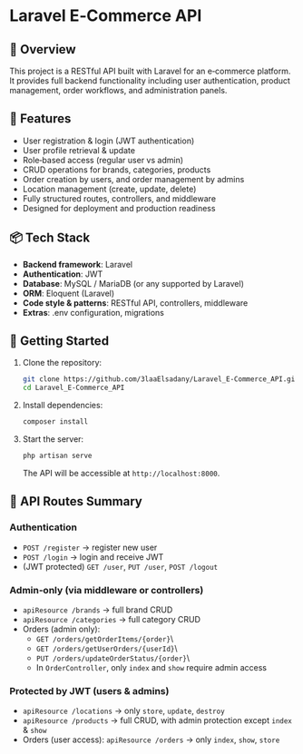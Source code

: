 # Laravel E‑Commerce API

## 🧾 Overview

This project is a RESTful API built with Laravel for an e‑commerce
platform. It provides full backend functionality including user
authentication, product management, order workflows, and administration
panels.

## 🚀 Features

-   User registration & login (JWT authentication)
-   User profile retrieval & update
-   Role‑based access (regular user vs admin)
-   CRUD operations for brands, categories, products
-   Order creation by users, and order management by admins
-   Location management (create, update, delete)
-   Fully structured routes, controllers, and middleware
-   Designed for deployment and production readiness

## 📦 Tech Stack

-   **Backend framework**: Laravel
-   **Authentication**: JWT
-   **Database**: MySQL / MariaDB (or any supported by Laravel)
-   **ORM**: Eloquent (Laravel)
-   **Code style & patterns**: RESTful API, controllers, middleware
-   **Extras**: .env configuration, migrations

## 🔧 Getting Started

1.  Clone the repository:

    ``` bash
    git clone https://github.com/3laaElsadany/Laravel_E-Commerce_API.git
    cd Laravel_E-Commerce_API
    ```

2.  Install dependencies:

    ``` bash
    composer install
    ```

3.  Start the server:

    ``` bash
    php artisan serve
    ```

    The API will be accessible at `http://localhost:8000`.

## 🧩 API Routes Summary

### Authentication

-   `POST /register` → register new user
-   `POST /login` → login and receive JWT
-   (JWT protected) `GET /user`, `PUT /user`, `POST /logout`

### Admin‑only (via middleware or controllers)

-   `apiResource /brands` → full brand CRUD
-   `apiResource /categories` → full category CRUD
-   Orders (admin only):
    -   `GET /orders/getOrderItems/{order}`\
    -   `GET /orders/getUserOrders/{userId}`\
    -   `PUT /orders/updateOrderStatus/{order}`\
    -   In `OrderController`, only `index` and `show` require admin
        access

### Protected by JWT (users & admins)

-   `apiResource /locations` → only `store`, `update`, `destroy`
-   `apiResource /products` → full CRUD, with admin protection except
    `index` & `show`
-   Orders (user access): `apiResource /orders` → only `index`, `show`,
    `store`
